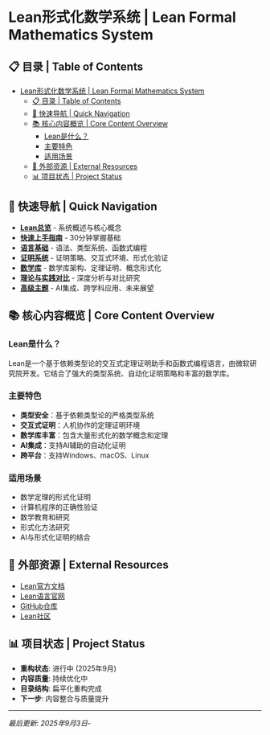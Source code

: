 # Lean形式化数学系统 | Lean Formal Mathematics System

## 📋 目录 | Table of Contents

- [Lean形式化数学系统 | Lean Formal Mathematics System](#lean形式化数学系统--lean-formal-mathematics-system)
  - [📋 目录 | Table of Contents](#-目录--table-of-contents)
  - [🚀 快速导航 | Quick Navigation](#-快速导航--quick-navigation)
  - [📚 核心内容概览 | Core Content Overview](#-核心内容概览--core-content-overview)
    - [Lean是什么？](#lean是什么)
    - [主要特色](#主要特色)
    - [适用场景](#适用场景)
  - [🔗 外部资源 | External Resources](#-外部资源--external-resources)
  - [📊 项目状态 | Project Status](#-项目状态--project-status)

## 🚀 快速导航 | Quick Navigation

- **[Lean总览](Lean总览.md)** - 系统概述与核心概念
- **[快速上手指南](Lean快速上手指南.md)** - 30分钟掌握基础
- **[语言基础](../02-Lean语言基础/)** - 语法、类型系统、函数式编程
- **[证明系统](../03-Lean证明系统/)** - 证明策略、交互式环境、形式化验证
- **[数学库](../04-Lean数学库/)** - 数学库架构、定理证明、概念形式化
- **[理论与实践对比](../05-理论与实践对比/)** - 深度分析与对比研究
- **[高级主题](../06-高级主题/)** - AI集成、跨学科应用、未来展望

## 📚 核心内容概览 | Core Content Overview

### Lean是什么？

Lean是一个基于依赖类型论的交互式定理证明助手和函数式编程语言，由微软研究院开发。它结合了强大的类型系统、自动化证明策略和丰富的数学库。

### 主要特色

- **类型安全**：基于依赖类型论的严格类型系统
- **交互式证明**：人机协作的定理证明环境
- **数学库丰富**：包含大量形式化的数学概念和定理
- **AI集成**：支持AI辅助的自动化证明
- **跨平台**：支持Windows、macOS、Linux

### 适用场景

- 数学定理的形式化证明
- 计算机程序的正确性验证
- 数学教育和研究
- 形式化方法研究
- AI与形式化证明的结合

## 🔗 外部资源 | External Resources

- [Lean官方文档](https://leanprover-community.github.io/)
- [Lean语言官网](https://lean-lang.org/)
- [GitHub仓库](https://github.com/leanprover-community/lean)
- [Lean社区](https://leanprover.zulipchat.com/)

## 📊 项目状态 | Project Status

- **重构状态**: 进行中 (2025年9月)
- **内容质量**: 持续优化中
- **目录结构**: 扁平化重构完成
- **下一步**: 内容整合与质量提升

---

*最后更新: 2025年9月3日*-

